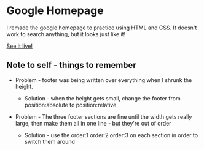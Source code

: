 # Google Homepage

I remade the google homepage to practice using HTML and CSS. It doesn't work to search anything, but it looks just like it!

[See it live!](https://mbeckdev.github.io/google-homepage/)

## Note to self - things to remember

* Problem - footer was being written over everything when I shrunk the height.
  *  Solution - when the height gets small, change the footer from position:absolute to position:relative

* Problem - The three footer sections are fine until the width gets really large, then make them all in one line - but they're out of order
  * Solution - use the order:1  order:2 order:3 on each section in order to switch them around

